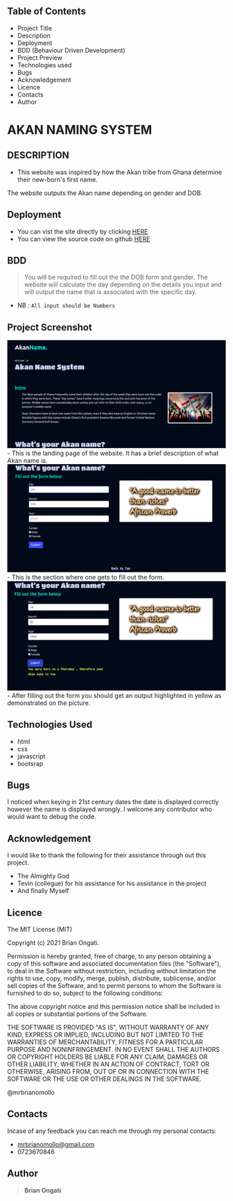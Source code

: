 ## Table of Contents

- Project Title
- Description
- Deployment
- BDD (Behaviour Driven Development)
- Project Preview
- Technologies used
- Bugs
- Acknowledgement
- Licence
- Contacts
- Author

# AKAN NAMING SYSTEM

## DESCRIPTION

- This website was inspired by how the Akan tribe from Ghana determine their new-born's first name.

The website outputs the Akan name depending on gender and DOB.

## Deployment

- You can vist the site directly by clicking [HERE](https://mrbrianomollo.github.io/akannames/)
- You can view the source code on github [HERE](https://github.com/mrbrianomollo/akannames.git)

## BDD

> You will be required to fill out the the DOB form and gender.
> The website will calculate the day depending on the details you input and will output the name that is associated with the specific day.

- NB : `All input should be Numbers`

## Project Screenshot

<img src="img/main-home-page.png" >
- This is the landing page of the website. It has a brief description of what Akan name is.
<img src="img/form-section.png" >
- This is the section where one gets to fill out the form.
<img src="img/form-section-with-output.png" >
- After filling out the form you should get an output highlighted in yellow as demonstrated on the picture.

## Technologies Used

- html
- css
- javascript
- bootsrap

## Bugs

I noticed when keying in 21st century dates the date is displayed correctly however the name is displayed wrongly. I welcome any contributor who would want to debug the code.

## Acknowledgement

I would like to thank the following for their assistance through out this project.

- The Almighty God
- Tevin (collegue) for his assistance for his assistance in the project
- And finally Myself

## Licence

The MIT License (MIT)

Copyright (c) 2021 Brian Ongati.

Permission is hereby granted, free of charge, to any person obtaining a copy of this software and associated documentation files (the "Software"), to deal in the Software without restriction, including without limitation the rights to use, copy, modify, merge, publish, distribute, sublicense, and/or sell copies of the Software, and to permit persons to whom the Software is furnished to do so, subject to the following conditions:

The above copyright notice and this permission notice shall be included in all copies or substantial portions of the Software.

THE SOFTWARE IS PROVIDED "AS IS", WITHOUT WARRANTY OF ANY KIND, EXPRESS OR IMPLIED, INCLUDING BUT NOT LIMITED TO THE WARRANTIES OF MERCHANTABILITY, FITNESS FOR A PARTICULAR PURPOSE AND NONINFRINGEMENT. IN NO EVENT SHALL THE AUTHORS OR COPYRIGHT HOLDERS BE LIABLE FOR ANY CLAIM, DAMAGES OR OTHER LIABILITY, WHETHER IN AN ACTION OF CONTRACT, TORT OR OTHERWISE, ARISING FROM, OUT OF OR IN CONNECTION WITH THE SOFTWARE OR THE USE OR OTHER DEALINGS IN THE SOFTWARE.

@mrbrianomollo

## Contacts

Incase of any feedback you can reach me through my personal contacts:

- mrbrianomollo@gmail.com
- 0723670846

## Author

> **Brian Ongati**
